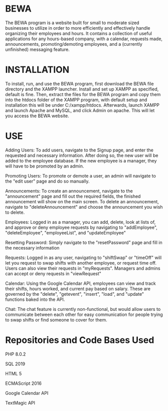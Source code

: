 # BEWA

The BEWA program is a website built for small to moderate sized businesses to utilize in order to more efficiently and effectively handle organizing their employees and hours. It contains a collection of useful applications for any hours-based company, with a calendar, requests made, announcements, promoting/demoting employees, and a (currently unfinished) messaging feature.

# INSTALLATION
To install, run, and use the BEWA program, first download the BEWA file directory and the XAMPP launcher. Install and set up XAMPP as specified, default is fine. Then, extract the files for the BEWA program and copy them into the htdocs folder of the XAMPP program, with default setup and installation this will be under C:/xampp/htdocs. Afterwards, launch XAMPP and launch Apache and MySQL, and click Admin on apache. This will let you access the BEWA website.

# USE
Adding Users:
To add users, navigate to the Signup page, and enter the requested and necessary information. After doing so, the new user will be added to the employee database. If the new employee is a manager, they will have to be promoted by an admin.

Promoting Users:
To promote or demote a user, an admin will navigate to the "edit user" page and do so manually.

Announcements:
To create an announcement, navigate to the "announcement" page and fill out the required fields, the finished announcement will show on the main screen. To delete an announcement, navigate to "deleteAnnouncement" and choose the announcement you wish to delete.

Employees:
Logged in as a manager, you can add, delete, look at lists of, and approve or deny employee requests by navigating to "addEmployee", "deleteEmployee", "employeeList", and "updateEmployee"

Resetting Password:
Simply navigate to the "resetPassword" page and fill in the necessary information

Requests:
Logged in as any user, navigating to "shiftSwap" or "timeOff" will let you request to swap shifts with another employee, or request time off. Users can also view their requests in "myRequests". Managers and admins can accept or deny requests in "viewRequest"

Calendar:
Using the Google Calendar API, employees can view and track their shifts, hours worked, and current pay based on salary. These are governed by the "delete", "getevent", "insert", "load", and "update" functions baked into the API.

Chat:
The chat feature is currently non-functional, but would allow users to communicate between each other for easy communication for people trying to swap shifts or find someone to cover for them.

# Repositories and Code Bases Used
PHP 8.0.2

SQL 2019

HTML 5

ECMAScript 2016

Google Calendar API

TextMagic API
